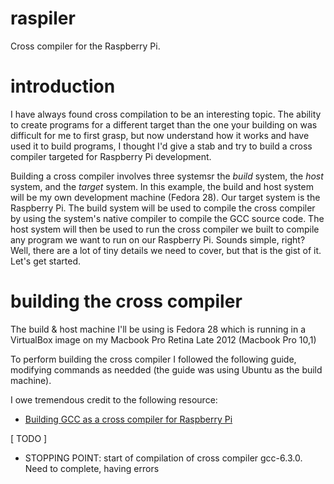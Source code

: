 # raspiler
Cross compiler for the Raspberry Pi.

# introduction
I have always found cross compilation to be an interesting topic. The ability to
create programs for a different target than the one your building on was
difficult for me to first grasp, but now understand how it works and have used
it to build programs, I thought I'd give a stab and try to build a cross
compiler targeted for Raspberry Pi development. 

Building a cross compiler involves three systemsr the *build* system, the *host* 
system, and the *target* system. In this example, the build and host system will
be my own development machine (Fedora 28). Our target system is the Raspberry
Pi. The build system will be used to compile the cross compiler by using the
system's native compiler to compile the GCC source code. The host system will
then be used to run the cross compiler we built to compile any program we want
to run on our Raspberry Pi. Sounds simple, right? Well, there are a lot of tiny
details we need to cover, but that is the gist of it. Let's get started.

# building the cross compiler
The build & host machine I'll be using is Fedora 28 which is running in a
VirtualBox image on my Macbook Pro Retina Late 2012 (Macbook Pro 10,1)

To perform building the cross compiler I followed the following guide, modifying
commands as needded (the guide was using Ubuntu as the build machine).

I owe tremendous credit to the following resource:
* [Building GCC as a cross compiler for Raspberry Pi](https://solarianprogrammer.com/2018/05/06/building-gcc-cross-compiler-raspberry-pi/)


[ TODO ]
- STOPPING POINT: start of compilation of cross compiler gcc-6.3.0. Need to
    complete, having errors
